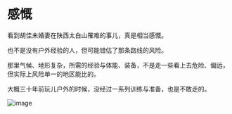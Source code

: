 感慨
===

看到胡佳未婚妻在陕西太白山罹难的事儿，真是相当感慨。<br>

也不是没有户外经验的人，但可能错估了那条路线的风险。<br>

那里气候、地形复杂，所需的经验与体能、装备，不是走一些看上去危险、偏远，但实际上风险单一的地区能比的。<br>

大概三十年前玩儿户外的时候，没经过一系列训练与准备，也是不敢走的。<br>

![image](https://user-images.githubusercontent.com/98999822/155231922-a576fdf7-fc6e-41e5-8c10-565fbc21aa7b.png)
